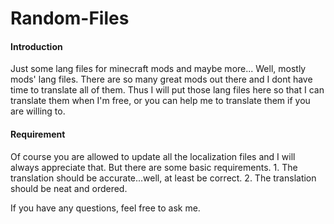 # Random-Files
#### Introduction

Just some lang files for minecraft mods and maybe more...
Well, mostly mods' lang files. There are so many great mods out there and I dont have time to translate all of them.
Thus I will put those lang files here so that I can translate them when I'm free, or you can help me to translate them if you are willing to.

#### Requirement

Of course you are allowed to update all the localization files and I will always appreciate that. But there are some basic requirements.
      1. The translation should be accurate...well, at least be correct.
      2. The translation should be neat and ordered.
      

If you have any questions, feel free to ask me.

